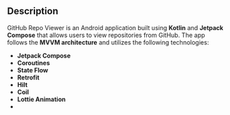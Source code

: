 
## Description  
GitHub Repo Viewer is an Android application built using **Kotlin** and **Jetpack Compose** that allows users to view repositories from GitHub. The app follows the **MVVM architecture** and utilizes the following technologies:  

- **Jetpack Compose**   
- **Coroutines**
- **State Flow**
- **Retrofit** 
- **Hilt**
- **Coil**
- **Lottie Animation**
- 
